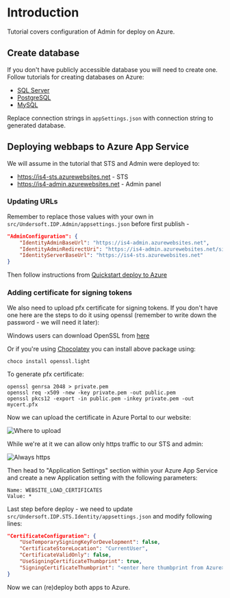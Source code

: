 # Introduction

Tutorial covers configuration of Admin for deploy on Azure.


## Create database

If you don't have publicly accessible database you will need to create one. Follow tutorials for creating databases on Azure:

- [SQL Server](https://docs.microsoft.com/en-us/azure/sql-database/sql-database-get-started-portal)
- [PostgreSQL](https://docs.microsoft.com/en-us/azure/postgresql/quickstart-create-server-database-portal)
- [MySQL](https://docs.microsoft.com/en-us/azure/mysql/quickstart-create-mysql-server-database-using-azure-portal)

Replace connection strings in `appSettings.json` with connection string to generated database.

## Deploying webbaps to Azure App Service

We will assume in the tutorial that STS and Admin were deployed to:

- https://is4-sts.azurewebsites.net - STS
- https://is4-admin.azurewebsites.net - Admin panel


### Updating URLs

Remember to replace those values with your own in `src/Undersoft.IDP.Admin/appsettings.json` before first publish -

```json
"AdminConfiguration": {
	"IdentityAdminBaseUrl": "https://is4-admin.azurewebsites.net",
	"IdentityAdminRedirectUri": "https://is4-admin.azurewebsites.net/signin-oidc",
	"IdentityServerBaseUrl": "https://is4-sts.azurewebsites.net"
}
```

Then follow instructions from [Quickstart deploy to Azure](https://docs.microsoft.com/en-us/visualstudio/deployment/quickstart-deploy-to-azure) 


### Adding certificate for signing tokens

We also need to upload pfx certificate for signing tokens. If you don't have one here are the steps to do it using openssl (remember to write down the password - we will need it later):

Windows users can download OpenSSL from [here](https://slproweb.com/products/Win32OpenSSL.html)

Or if you're using [Chocolatey](https://chocolatey.org/) you can install above package using:

```
choco install openssl.light 
```

To generate pfx certificate:

```
openssl genrsa 2048 > private.pem
openssl req -x509 -new -key private.pem -out public.pem
openssl pkcs12 -export -in public.pem -inkey private.pem -out mycert.pfx
```


Now we can upload the certificate in Azure Portal to our website:

![Where to upload](Images/certificate_upload.PNG)

While we're at it we can allow only https traffic to our STS and admin:

![Always https](Images/https_always.PNG)

Then head to "Application Settings" section within your Azure App Service and create a new Application setting with the following parameters:

```
Name: WEBSITE_LOAD_CERTIFICATES
Value: *
```

Last step before deploy - we need to update `src/Undersoft.IDP.STS.Identity/appsettings.json` and modify following lines:

```json
"CertificateConfiguration": {
    "UseTemporarySigningKeyForDevelopment": false,
    "CertificateStoreLocation": "CurrentUser",
    "CertificateValidOnly": false,
    "UseSigningCertificateThumbprint": true,
    "SigningCertificateThumbprint": "<enter here thumbprint from Azure>"
}
```

Now we can (re)deploy both apps to Azure.
